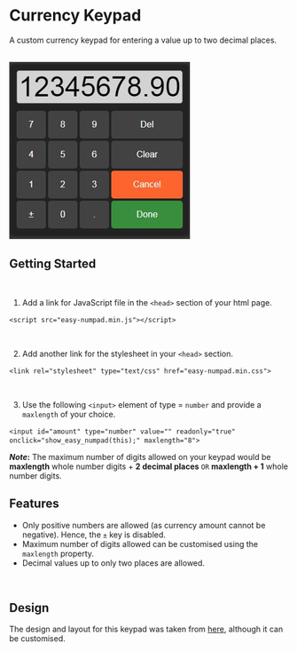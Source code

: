 # Currency Keypad

A custom currency keypad for entering a value up to two decimal places.  
<br />

![Image](Images/Keypad.JPG)

## Getting Started
<br />

1. Add a link for JavaScript file in the `<head>` section of your html page.

```
<script src="easy-numpad.min.js"></script>
```
<br />

2. Add another link for the stylesheet in your `<head>` section.
```
<link rel="stylesheet" type="text/css" href="easy-numpad.min.css">
```
<br />

3. Use the following `<input>` element of type = `number` and provide a `maxlength` of your choice.
```
<input id="amount" type="number" value="" readonly="true" onclick="show_easy_numpad(this);" maxlength="8">
```

**_Note_:** The maximum number of digits allowed on your keypad would be **maxlength** whole number digits + **2 decimal places** `OR` **maxlength + 1** whole number digits.
<br />

## Features
- Only positive numbers are allowed (as currency amount cannot be negative). Hence, the `±` key is disabled.
- Maximum number of digits allowed can be customised using the `maxlength` property.
- Decimal values up to only two places are allowed.
<br />

## Design

The design and layout for this keypad was taken from [here](https://www.jqueryscript.net/other/Visual-Numerical-Keyboard-Easy-Numpad.html), although it can be customised.
